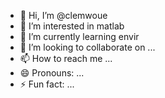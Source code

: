 - 👋 Hi, I’m @clemwoue
- 👀 I’m interested in matlab
- 🌱 I’m currently learning envir
- 💞️ I’m looking to collaborate on ...
- 📫 How to reach me ...
- 😄 Pronouns: ...
- ⚡ Fun fact: ...

<!---
clemwoue/clemwoue is a ✨ special ✨ repository because its `README.md` (this file) appears on your GitHub profile.
You can click the Preview link to take a look at your changes.
--->
